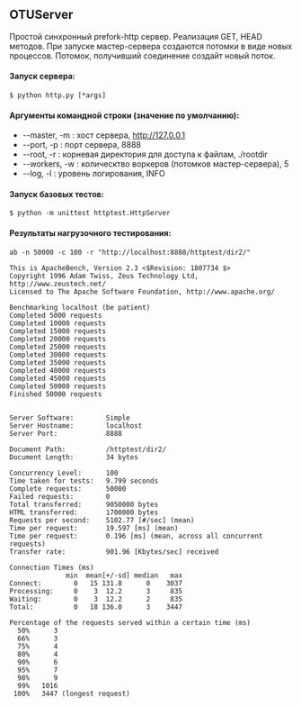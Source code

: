 ## OTUServer
Простой синхронный prefork-http сервер. Реализация GET, HEAD методов.
При запуске мастер-сервера создаются потомки в виде новых процессов. Потомок, получивший соединение
создайт новый поток.


#### Запуск сервера:
    $ python http.py [*args]

#### Аргументы командной строки (значение по умолчанию):

* --master, -m :  хост сервера, http://127.0.0.1
* --port, -p :  порт сервера, 8888
* --root, -r :  корневая директория для доступа к файлам, ./rootdir
* --workers, -w :  колическтво воркеров (потомков мастер-сервера), 5
* --log, -l :  уровень логирования, INFO

#### Запуск базовых тестов:
    $ python -m unittest httptest.HttpServer

#### Результаты нагрузочного тестирования:

    ab -n 50000 -c 100 -r "http://localhost:8888/httptest/dir2/"
    
    This is ApacheBench, Version 2.3 <$Revision: 1807734 $>
    Copyright 1996 Adam Twiss, Zeus Technology Ltd, http://www.zeustech.net/
    Licensed to The Apache Software Foundation, http://www.apache.org/
    
    Benchmarking localhost (be patient)
    Completed 5000 requests
    Completed 10000 requests
    Completed 15000 requests
    Completed 20000 requests
    Completed 25000 requests
    Completed 30000 requests
    Completed 35000 requests
    Completed 40000 requests
    Completed 45000 requests
    Completed 50000 requests
    Finished 50000 requests
    
    
    Server Software:        Simple
    Server Hostname:        localhost
    Server Port:            8888
    
    Document Path:          /httptest/dir2/
    Document Length:        34 bytes
    
    Concurrency Level:      100
    Time taken for tests:   9.799 seconds
    Complete requests:      50000
    Failed requests:        0
    Total transferred:      9050000 bytes
    HTML transferred:       1700000 bytes
    Requests per second:    5102.77 [#/sec] (mean)
    Time per request:       19.597 [ms] (mean)
    Time per request:       0.196 [ms] (mean, across all concurrent requests)
    Transfer rate:          901.96 [Kbytes/sec] received
    
    Connection Times (ms)
                  min  mean[+/-sd] median   max
    Connect:        0   15 131.8      0    3037
    Processing:     0    3  12.2      3     835
    Waiting:        0    3  12.2      2     835
    Total:          0   18 136.0      3    3447
    
    Percentage of the requests served within a certain time (ms)
      50%      3
      66%      3
      75%      4
      80%      4
      90%      6
      95%      7
      98%      9
      99%   1016
     100%   3447 (longest request)

